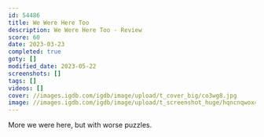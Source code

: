 ```yaml
---
id: 54486
title: We Were Here Too
description: We Were Here Too - Review
score: 60
date: 2023-03-23
completed: true
goty: []
modified_date: 2023-05-22
screenshots: []
tags: []
videos: []
cover: //images.igdb.com/igdb/image/upload/t_cover_big/co3wg8.jpg
image: //images.igdb.com/igdb/image/upload/t_screenshot_huge/hqncnqwox4yfxahmujcj.jpg
---
```

More we were here, but with worse puzzles.